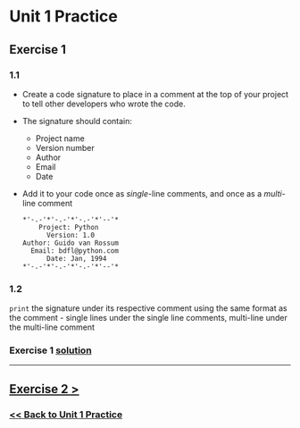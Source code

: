 # Unit 1 Practice

## **Exercise 1**

### **1.1**

- Create a code signature to place in a comment at the top of your project to tell other developers who wrote the code.
- The signature should contain:

  - Project name
  - Version number
  - Author
  - Email
  - Date

- Add it to your code once as _single_-line comments, and once as a _multi_-line comment

      *'-.-'*'-.-'*'-.-'*'--'*
          Project: Python
            Version: 1.0
      Author: Guido van Rossum
        Email: bdfl@python.com
            Date: Jan, 1994
      *'-.-'*'-.-'*'-.-'*'--'*

### **1.2**

`print` the signature under its
respective comment using the same format as the comment -
single lines under the single line comments, multi-line under the multi-line comment

### Exercise 1 [solution](solutions/exercise_1_solution.md)

---

## [Exercise 2 >](exercise_2.md)

### [<< Back to Unit 1 Practice](/practice/unit_1/)
